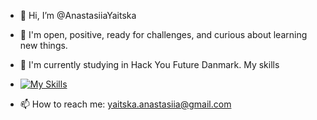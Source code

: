 - 👋  Hi, I’m @AnastasiiaYaitska
- 👀 I'm open, positive, ready for challenges, and curious about learning new things.
- 🌱 I'm currently studying in Hack You Future Danmark.
My skills 
- [![My Skills](https://skillicons.dev/icons?i=html,css,sass,js,nodejs,mongodb,mysql,docker,git,react,redux,styledcomponents,materialui,vscode,figma&theme=light)](https://skillicons.dev)

- 📫 How to reach me: yaitska.anastasiia@gmail.com

